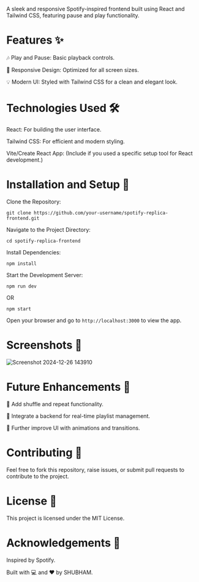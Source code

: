 A sleek and responsive Spotify-inspired frontend built using React and Tailwind CSS, featuring pause and play functionality.

# Features ✨
🎶 Play and Pause: Basic playback controls.

📱 Responsive Design: Optimized for all screen sizes.

💡 Modern UI: Styled with Tailwind CSS for a clean and elegant look.

# Technologies Used 🛠️
React: For building the user interface.

Tailwind CSS: For efficient and modern styling.

Vite/Create React App: (Include if you used a specific setup tool for React development.)

# Installation and Setup 🚀
Clone the Repository:

`git clone https://github.com/your-username/spotify-replica-frontend.git`

Navigate to the Project Directory:

`cd spotify-replica-frontend`

Install Dependencies:

`npm install `

Start the Development Server:

`npm run dev`

OR

`npm start`

Open your browser and go to `http://localhost:3000` to view the app.

# Screenshots 📸

![Screenshot 2024-12-26 143910](https://github.com/user-attachments/assets/2dfc1c76-eaef-40cf-a990-2005ae93481c)




# Future Enhancements 🚧
🔀 Add shuffle and repeat functionality.

📂 Integrate a backend for real-time playlist management.

🎨 Further improve UI with animations and transitions.
# Contributing 🤝
Feel free to fork this repository, raise issues, or submit pull requests to contribute to the project.

# License 📄
This project is licensed under the MIT License.

# Acknowledgements 🙌
Inspired by Spotify.

Built with 💻 and ❤️ by SHUBHAM.
